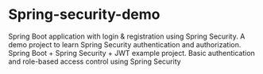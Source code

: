 # Spring-security-demo
Spring Boot application with login &amp; registration using Spring Security.  A demo project to learn Spring Security authentication and authorization.  Spring Boot + Spring Security + JWT example project.  Basic authentication and role-based access control using Spring Security

